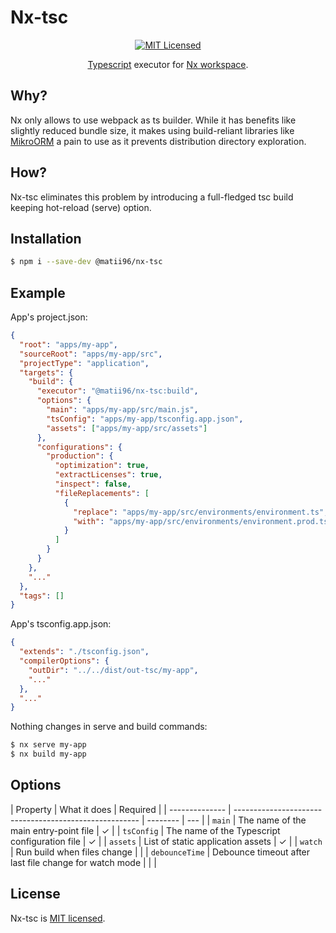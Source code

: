 # Nx-tsc

<div align="center">

[![MIT Licensed](https://img.shields.io/badge/License-MIT-brightgreen)](/LICENSE)

[Typescript](https://www.typescriptlang.org) executor for [Nx workspace](https://nx.dev).

</div>

## Why?

Nx only allows to use webpack as ts builder. While it has benefits like slightly reduced bundle size, it makes using build-reliant libraries like [MikroORM](https://mikro-orm.io) a pain to use as it prevents distribution directory exploration.

## How?

Nx-tsc eliminates this problem by introducing a full-fledged tsc build keeping hot-reload (serve) option.

## Installation

```bash
$ npm i --save-dev @matii96/nx-tsc
```

## Example

App's project.json:

```json
{
  "root": "apps/my-app",
  "sourceRoot": "apps/my-app/src",
  "projectType": "application",
  "targets": {
    "build": {
      "executor": "@matii96/nx-tsc:build",
      "options": {
        "main": "apps/my-app/src/main.js",
        "tsConfig": "apps/my-app/tsconfig.app.json",
        "assets": ["apps/my-app/src/assets"]
      },
      "configurations": {
        "production": {
          "optimization": true,
          "extractLicenses": true,
          "inspect": false,
          "fileReplacements": [
            {
              "replace": "apps/my-app/src/environments/environment.ts",
              "with": "apps/my-app/src/environments/environment.prod.ts"
            }
          ]
        }
      }
    },
    "..."
  },
  "tags": []
}
```

App's tsconfig.app.json:

```json
{
  "extends": "./tsconfig.json",
  "compilerOptions": {
    "outDir": "../../dist/out-tsc/my-app",
    "..."
  },
  "..."
}
```

Nothing changes in serve and build commands:

```bash
$ nx serve my-app
$ nx build my-app
```

## Options

| Property       | What it does                                           | Required |
| -------------- | ------------------------------------------------------ | -------- | --- |
| `main`         | The name of the main entry-point file                  | &check;  |
| `tsConfig`     | The name of the Typescript configuration file          | &check;  |
| `assets`       | List of static application assets                      | &check;  |
| `watch`        | Run build when files change                            |          |
| `debounceTime` | Debounce timeout after last file change for watch mode |          |     |

## License

Nx-tsc is [MIT licensed](LICENSE).
